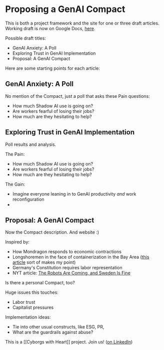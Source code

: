 # Proposing a GenAI Compact

This is both a project framework and the site for one or three draft articles. 
Working draft is now on Google Docs, [here](https://docs.google.com/document/d/1dOxkUjFfeVhAlGnMkNMx1bpiEXC0i6g6VxLAmgvQTdE/edit). 

Possible draft titles:
- GenAI Anxiety: A Poll 
- Exploring Trust in GenAI Implementation 
- Proposal: A GenAI Compact 

Here are some starting points for each article:
## GenAI Anxiety: A Poll 

No mention of the Compact, just a poll that asks these Pain questions: 
- How much Shadow AI use is going on? 
- Are workers fearful of losing their jobs? 
- How much are they hesitating to help? 

## Exploring Trust in GenAI Implementation 

Poll results and analysis. 

The Pain: 
- How much Shadow AI use is going on? 
- Are workers fearful of losing their jobs? 
- How much are they hesitating to help? 

The Gain: 
- Imagine everyone leaning in to GenAI productivity *and* work reconfiguration 
- 

## Proposal: A GenAI Compact 

Now the Compact description. And website :)

Inspired by: 
- How Mondragon responds to economic contractions
- Longshoremen in the face of containerization in the Bay Area ([this article](https://www.nytimes.com/2002/10/06/weekinreview/the-nation-the-100000-longshoreman-a-union-wins-the-global-game.html?unlocked_article_code=1.N04.V2sJ.MuPok9ULPkQ2&smid=url-share) sort of makes my point)
- Germany's Constitution requires labor representation 
- NYT article: [The Robots Are Coming, and Sweden Is Fine](https://www.nytimes.com/2017/12/27/business/the-robots-are-coming-and-sweden-is-fine.html?unlocked_article_code=1.N04.K2X_.J1LPUVEpNgLx&smid=url-share) 

Is there a personal Compact, too? 

Huge issues this touches: 
- Labor trust
- Capitalist pressures 

Implementation ideas:
- Tie into other usual constructs, like ESG, PR, 
- What are the guardrails against abuse? 

This is a [[Cyborgs with Heart]] project. Join us! ([on LinkedIn](https://www.linkedin.com/groups/14428509/))

